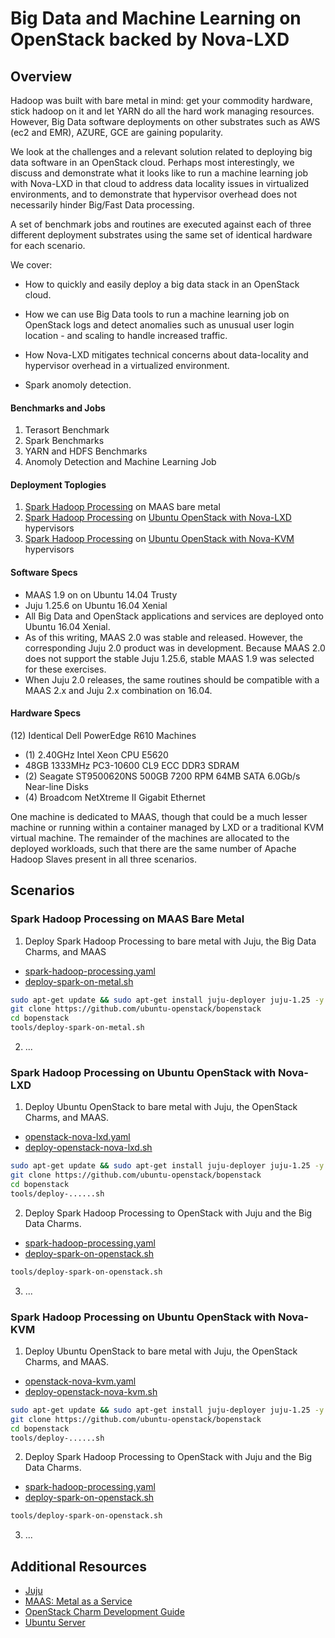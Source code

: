# Big Data and Machine Learning on OpenStack backed by Nova-LXD

## Overview
Hadoop was built with bare metal in mind:  get your commodity hardware, 
stick hadoop on it and let YARN do all the hard work managing resources. 
However, Big Data software deployments on other substrates such as AWS 
(ec2 and EMR), AZURE, GCE are gaining popularity. 

We look at the challenges and a relevant solution related to deploying 
big data software in an OpenStack cloud.  Perhaps most interestingly, 
we discuss and demonstrate what it looks like to run a machine learning 
job with Nova-LXD in that cloud to address data locality issues in 
virtualized environments, and to demonstrate that hypervisor overhead 
does not necessarily hinder Big/Fast Data processing.

A set of benchmark jobs and routines are executed against each of three 
different deployment substrates using the same set of identical hardware 
for each scenario.

We cover:

* How to quickly and easily deploy a big data stack in an OpenStack cloud.

* How we can use Big Data tools to run a machine learning job on OpenStack 
  logs and detect anomalies such as unusual user login location - and
  scaling to handle increased traffic.

* How Nova-LXD mitigates technical concerns about data-locality and 
  hypervisor overhead in a virtualized environment.

* Spark anomoly detection.


#### Benchmarks and Jobs

1. Terasort Benchmark
2. Spark Benchmarks
3. YARN and HDFS Benchmarks
4. Anomoly Detection and Machine Learning Job

#### Deployment Toplogies

1. [Spark Hadoop Processing][1] on MAAS bare metal
2. [Spark Hadoop Processing][1] on [Ubuntu OpenStack with Nova-LXD][2] hypervisors
3. [Spark Hadoop Processing][1] on [Ubuntu OpenStack with Nova-KVM][3] hypervisors


#### Software Specs

* MAAS 1.9 on on Ubuntu 14.04 Trusty
* Juju 1.25.6 on Ubuntu 16.04 Xenial
* All Big Data and OpenStack applications and services are deployed onto 
  Ubuntu 16.04 Xenial.
* As of this writing, MAAS 2.0 was stable and released.  However, the 
  corresponding Juju 2.0 product was in development.  Because MAAS 2.0 
  does not support the stable Juju 1.25.6, stable MAAS 1.9 was selected 
  for these exercises.
* When Juju 2.0 releases, the same routines should be compatible with a 
  MAAS 2.x and Juju 2.x combination on 16.04.


#### Hardware Specs

(12) Identical Dell PowerEdge R610 Machines
* (1) 2.40GHz Intel Xeon CPU E5620
* 48GB 1333MHz PC3-10600 CL9 ECC DDR3 SDRAM
* (2) Seagate ST9500620NS 500GB 7200 RPM 64MB SATA 6.0Gb/s Near-line Disks
* (4) Broadcom NetXtreme II Gigabit Ethernet

One machine is dedicated to MAAS, though that could be a much lesser machine
or running within a container managed by LXD or a traditional KVM virtual
machine.  The remainder of the machines are allocated to the deployed
workloads, such that there are the same number of Apache Hadoop Slaves
present in all three scenarios.


## Scenarios

### Spark Hadoop Processing on MAAS Bare Metal

1. Deploy Spark Hadoop Processing to bare metal with Juju, the Big Data Charms, and MAAS
 - [spark-hadoop-processing.yaml][1]
 - [deploy-spark-on-metal.sh][10]
```sh
sudo apt-get update && sudo apt-get install juju-deployer juju-1.25 -y
git clone https://github.com/ubuntu-openstack/bopenstack
cd bopenstack
tools/deploy-spark-on-metal.sh
```
2. ...

### Spark Hadoop Processing on Ubuntu OpenStack with Nova-LXD

1. Deploy Ubuntu OpenStack to bare metal with Juju, the OpenStack Charms, and MAAS.
 - [openstack-nova-lxd.yaml][2]
 - [deploy-openstack-nova-lxd.sh][8]
```sh
sudo apt-get update && sudo apt-get install juju-deployer juju-1.25 -y
git clone https://github.com/ubuntu-openstack/bopenstack
cd bopenstack
tools/deploy-......sh
```
2. Deploy Spark Hadoop Processing to OpenStack with Juju and the Big Data Charms.
 - [spark-hadoop-processing.yaml][1]
 - [deploy-spark-on-openstack.sh][11]
```sh
tools/deploy-spark-on-openstack.sh
```
3. ...

### Spark Hadoop Processing on Ubuntu OpenStack with Nova-KVM

1. Deploy Ubuntu OpenStack to bare metal with Juju, the OpenStack Charms, and MAAS.
 - [openstack-nova-kvm.yaml][3]
 - [deploy-openstack-nova-kvm.sh][9]
```sh
sudo apt-get update && sudo apt-get install juju-deployer juju-1.25 -y
git clone https://github.com/ubuntu-openstack/bopenstack
cd bopenstack
tools/deploy-......sh
```
2. Deploy Spark Hadoop Processing to OpenStack with Juju and the Big Data Charms.
 - [spark-hadoop-processing.yaml][1]
 - [deploy-spark-on-openstack.sh][11]
```sh
tools/deploy-spark-on-openstack.sh
```
3. ...


## Additional Resources

* [Juju][5]
* [MAAS: Metal as a Service][4]
* [OpenStack Charm Development Guide][7]
* [Ubuntu Server][6]


[1]: juju-bundles/spark-hadoop-processing.yaml
[2]: juju-bundles/openstack-nova-lxd.yaml
[3]: juju-bundles/openstack-nova-kvm.yaml
[4]: http://maas.io
[5]: http://www.ubuntu.com/cloud/juju
[6]: http://www.ubuntu.com/server
[7]: http://docs.openstack.org/developer/charm-guide
[8]: tools/deploy-openstack-nova-lxd.sh
[9]: tools/deploy-openstack-nova-kvm.sh
[10]: tools/deploy-spark-on-metal.sh
[11]: tools/deploy-spark-on-openstack.sh
